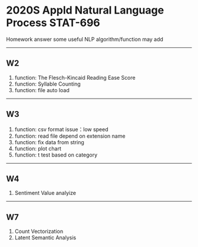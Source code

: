 # 2020S Appld Natural Language Process STAT-696
Homework answer
some useful NLP algorithm/function may add

---
## W2
1. function: The Flesch-Kincaid Reading Ease Score
2. function: Syllable Counting
3. function: file auto load

---
## W3
1. function: csv format
    issue：low speed
2. function: read file depend on extension name
3. function: fix data from string
3. function: plot chart
4. function: t test based on category

---
## W4
1. Sentiment Value analyize

---
## W7
1. Count Vectorization
2. Latent Semantic Analysis


